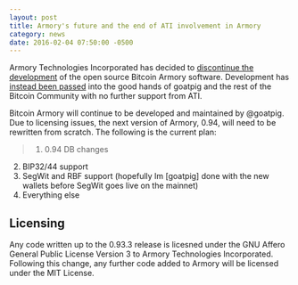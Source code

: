```yaml
---
layout: post
title: Armory's future and the end of ATI involvement in Armory
category: news
date: 2016-02-04 07:50:00 -0500
---
```


Armory Technologies Incorporated has decided to [discontinue the development](https://bitcointalk.org/index.php?topic=1351792.0) of the open source Bitcoin Armory software. Development has [instead been passed](https://bitcointalk.org/index.php?topic=1351924.0) into the good hands of goatpig and the rest of the Bitcoin Community with no further support from ATI.

Bitcoin Armory will continue to be developed and maintained by @goatpig. Due to licensing issues, the next version of Armory, 0.94, will need to be rewritten from scratch. The following is the current plan:

>   1) 0.94 DB changes  
2) BIP32/44 support  
3) SegWit and RBF support (hopefully Im [goatpig] done with the new wallets before SegWit goes live on the mainnet)  
4) Everything else  

Licensing
---------
Any code written up to the 0.93.3 release is licesned under the GNU Affero General Public License Version 3 to Armory Technologies Incorporated. Following this change, any further code added to Armory will be licensed under the MIT License.
